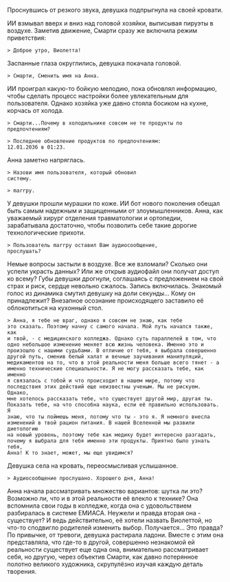 Проснувшись от резкого звука, девушка подпрыгнула на своей кровати. 

ИИ взмывал вверх и вниз над головой хозяйки, выписывая пируэты в воздухе. Заметив движение, Смарти сразу же включила режим приветствия:

<code>&gt; Доброе утро, Виолетта! </code>

Заспанные глаза округлились, девушка покачала головой. 

<code>&gt; Смарти, Сменить имя на Анна. </code>

ИИ проиграл какую-то бойкую мелодию, пока обновлял информацию, чтобы сделать процесс настройки более увлекательным для пользователя. Однако хозяйка уже давно стояла босиком на кухне, корчась от холода.

<code>&gt; Смарти...Почему в холодильнике совсем не те продукты по предпочтениям? </code>

<code>&gt; Последнее обновление продуктов по предпочтениям: 12.01.2036 в 01:23. </code>

Анна заметно напряглась.

<code>&gt; Назови имя пользователя, который обновил систему.</code>

<code>&gt; marrpy. </code>

У девушки прошли мурашки по коже. ИИ бот нового поколения обещал быть самым надежным и защищенными от злоумышленников. Анна, как уважаемый хирург отделения травматологии и ортопедии, зарабатывала достаточно, чтобы позволить себе такие дорогие технологические прихоти. 

<code>&gt; Пользователь marrpy оставил Вам аудиосообщение, прослушать? </code>

Немые вопросы застыли в воздухе. Все же взломали? Сколько они успели украсть данных? Или же открыв аудиофайл они получат доступ ко всему? Губы девушки дрогнули, соглашаясь с предложением на свой страх и риск, сердце невольно сжалось.
Запись включилась. Знакомый голос из динамика смутил девушку на доли секунды... Кому он принадлежит? Внезапное осознание происходящего заставило её облокотиться на кухонный стол.

<code>&gt; Анна, я тебе не враг, однако я совсем не знаю, как тебе это сказать. Поэтому начну с самого начала. Мой путь начался также, как и твой, - с медицинского колледжа. Однако суть параллелей в том, что одно небольшое изменение меняет всю жизнь человека. Именно это и произошло с нашими судьбами. В отличие от тебя, я выбрала совершенно другой путь, сменив белый халат и вечные заучивания манипуляций, медикаментов на то, что в этой реальности меня больше всего тянет - а именно технические специальности. Я не могу рассказать тебе, как именно я связалась с тобой и что происходит в нашем мире, потому что последствия этих действий еще неизвестны ученым. Мы не рискуем. Однако, мне хотелось рассказать тебе, что существует другой мир, другая ты. Показать тебе, на что способна наука, если её правильно использовать. Я знаю, что ты поймешь меня, потому что ты - это я. Я немного внесла изменений в твой рацион питания. В нашей Вселенной мы развили диетологию на новый уровень, поэтому тебе как медику будет интересно разгадать, почему я выбрала для тебя именно эти продукты. Приятно было узнать тебя, Анна! К
то знает, может, мы еще увидимся? </code>

Девушка села на кровать, переосмысливая услышанное.

<code>&gt; Аудиосообщение прослушано. Хорошего дня, Анна! </code>

Анна начала рассматривать множество вариантов: шутка ли это? Возможно ли, что и в этой реальности её влекло к технике? Она вспомнила свои годы в колледже, когда она с удовольствием разбиралась в системе ЕМИАСА. Неужели и правда вторая она - существует? И ведь действительно, её хотели назвать Виолеттой, но что-то сподвигло родителей изменить выбор. Получается... Это правда? По привычке, от тревоги, девушка растирала ладони.
Вместе с этим она представляла, что где-то в другой, совершенно незнакомой ей реальности существует еще одна она, внимательно рассматривает себя, но другую, через объектив Смарти, как давно потерянное полотно великого художника, скрупулёзно изучая каждую деталь творения.  
